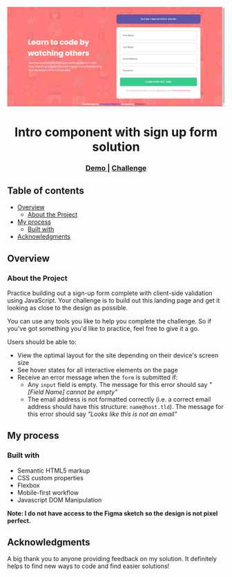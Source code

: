 ![](./design/Image%200.jpeg)

<h1 align= "center">Intro component with sign up form solution</h1>

<div align="center">
  <h3>
    <a href="https://extraordinary-cendol-9197b6.netlify.app/">
      Demo
    </a>
    <span> | </span>
    <a href="https://www.frontendmentor.io/challenges/intro-component-with-signup-form-5cf91bd49edda32581d28fd1">
      Challenge
    </a>
  </h3>
</div>

## Table of contents

- [Overview](#overview)
  - [About the Project](#About-the-Project)
- [My process](#my-process)
  - [Built with](#built-with)
- [Acknowledgments](#acknowledgments)



## Overview

### About the Project

Practice building out a sign-up form complete with client-side validation using JavaScript. Your challenge is to build out this landing page and get it looking as close to the design as possible.

You can use any tools you like to help you complete the challenge. So if you've got something you'd like to practice, feel free to give it a go.

Users should be able to:

- View the optimal layout for the site depending on their device's screen size
- See hover states for all interactive elements on the page
- Receive an error message when the `form` is submitted if:
  - Any `input` field is empty. The message for this error should say *"[Field Name] cannot be empty"*
  - The email address is not formatted correctly (i.e. a correct email address should have this structure: `name@host.tld`). The message for this error should say *"Looks like this is not an email"*


## My process

### Built with

- Semantic HTML5 markup
- CSS custom properties
- Flexbox
- Mobile-first workflow
- Javascript DOM Manipulation

**Note: I do not have access to the Figma sketch so the design is not pixel perfect.**


## Acknowledgments

A big thank you to anyone providing feedback on my solution. It definitely helps to find new ways to code and find easier solutions!
